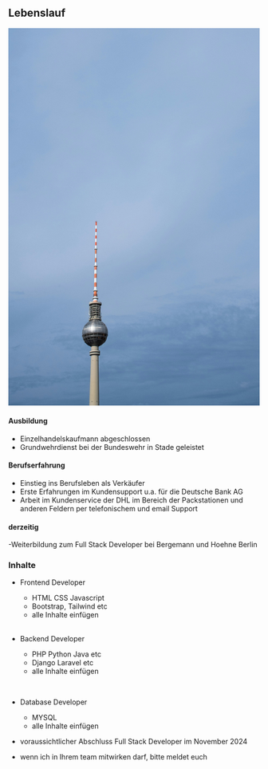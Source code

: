 ## Lebenslauf

![Alternativtext](Assets/pexels-TV-Tower.jpg "Optionaler Titel")
 #### Ausbildung
 - Einzelhandelskaufmann  abgeschlossen
- Grundwehrdienst bei der Bundeswehr in Stade geleistet 
#### Berufserfahrung
- Einstieg ins Berufsleben als Verkäufer
- Erste Erfahrungen im Kundensupport u.a. für die Deutsche Bank AG 
- Arbeit im Kundenservice der DHL im Bereich der Packstationen und anderen  Feldern per telefonischem und email Support

#### derzeitig 
-Weiterbildung zum Full Stack Developer bei Bergemann und Hoehne Berlin 
### Inhalte 
- Frontend Developer 
    * HTML CSS Javascript
    * Bootstrap, Tailwind etc
    * alle Inhalte einfügen
    
    </br>
- Backend Developer
    * PHP Python Java etc
    * Django Laravel etc
    * alle Inhalte einfügen        
</br>

- Database Developer 
    * MYSQL
    * alle Inhalte einfügen 

- voraussichtlicher Abschluss Full Stack Developer im November 2024 
- wenn ich in Ihrem team mitwirken darf, bitte meldet euch 

